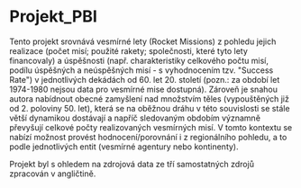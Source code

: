 # Projekt_PBI
Tento projekt srovnává vesmírné lety (Rocket Missions) z pohledu jejich realizace (počet misí; použité rakety; společnosti, které tyto lety financovaly) a úspěšnosti (např. charakteristiky celkového počtu misí, podílu úspěšných a neúspěšných misí - s vyhodnocením tzv. "Success Rate") v jednotlivých dekádách od 60. let 20. století (pozn.: za období let 1974-1980 nejsou data pro vesmírné mise dostupná). Zároveň je snahou autora nabídnout obecné zamyšlení nad množstvím těles (vypouštěných již od 2. poloviny 50. let), která se na oběžnou dráhu v této souvislosti se stále větší dynamikou dostávají a napříč sledovaným obdobím významně převyšují celkové počty realizovaných vesmírných misí. V tomto kontextu se nabízí možnost provést hodnocení/porovnání i z regionálního pohledu, a to podle jednotlivých entit (vesmírné agentury nebo kontinenty).

Projekt byl s ohledem na zdrojová data ze tří samostatných zdrojů zpracován v angličtině.
